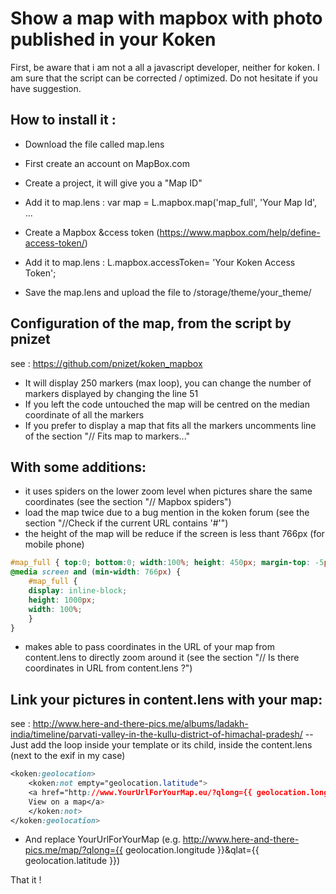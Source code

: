 Show a map with mapbox with photo published in your Koken
============

First, be aware that i am not a all a javascript developer, neither for koken. I am sure that the script can be corrected / optimized.
Do not hesitate if you have suggestion.

## How to install it :
- Download the file called map.lens
- First create an account on MapBox.com

- Create a project, it will give you a "Map ID"
- Add it to map.lens : var map = L.mapbox.map('map_full', 'Your Map Id', ...

- Create a Mapbox &ccess token (https://www.mapbox.com/help/define-access-token/)
- Add it to map.lens : L.mapbox.accessToken= 'Your Koken Access Token';

- Save the map.lens and upload the file to /storage/theme/your_theme/

## Configuration of the map, from the script by pnizet 
see : https://github.com/pnizet/koken_mapbox
- It will display 250 markers (max loop), you can change the number of markers displayed by changing the line 51
- If you left the code untouched the map will be centred on the median coordinate of all the markers
- If you prefer to display a map that fits all the markers uncomments line of the section "// Fits map to markers..."

## With some additions:
- it uses spiders on the lower zoom level when pictures share the same coordinates (see the section "// Mapbox spiders")
- load the map twice due to a bug mention in the koken forum (see the section "//Check if the current URL contains '#'")
- the height of the map will be reduce if the screen is less thant 766px (for mobile phone)
```css
#map_full { top:0; bottom:0; width:100%; height: 450px; margin-top: -5px;}
@media screen and (min-width: 766px) {
	#map_full {
	display: inline-block;
	height: 1000px;
	width: 100%;
	}
}
```
- makes able to pass coordinates in the URL of your map from content.lens to directly zoom around it (see the section "// Is there coordinates in URL from content.lens ?") 

## Link your pictures in content.lens with your map:
see : http://www.here-and-there-pics.me/albums/ladakh-india/timeline/parvati-valley-in-the-kullu-district-of-himachal-pradesh/
-- Just add the loop inside your template or its child, inside the content.lens (next to the exif in my case) 
```css
<koken:geolocation>
	<koken:not empty="geolocation.latitude">
	<a href="http://www.YourUrlForYourMap.eu/?qlong={{ geolocation.longitude }}&qlat={{ geolocation.latitude }}">
	View on a map</a>
	</koken:not>
</koken:geolocation>
```
- And replace YourUrlForYourMap (e.g. http://www.here-and-there-pics.me/map/?qlong={{ geolocation.longitude }}&qlat={{ geolocation.latitude }})

That it !
